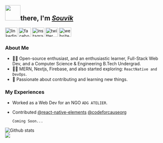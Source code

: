 ## <img src="https://i.pinimg.com/originals/57/5a/20/575a20918d349a354cc636a0d49b35a0.gif" height="50">there,  I'm [*Souvik*](https://github.com/souviknsl07)
[<img src='https://cdn.jsdelivr.net/npm/simple-icons@3.0.1/icons/linkedin.svg' alt='linkedin' height='30' width="40">](https://www.linkedin.com/in/souvik-nath-6b35691b0) 
[<img src='https://cdn.jsdelivr.net/npm/simple-icons@3.0.1/icons/facebook.svg' alt='facebook' height='30' width="40">](https://www.facebook.com/souvik.nath.12914) 
[<img src='https://cdn.jsdelivr.net/npm/simple-icons@3.0.1/icons/instagram.svg' alt='instagram' height='30' width="40">](https://www.instagram.com/iamsouviknath) 
[<img src='https://cdn.jsdelivr.net/npm/simple-icons@3.0.1/icons/twitter.svg' alt='twitter' height='30' width="40">](https://twitter.com/iamsouviknath) 
[<img src='https://cdn.jsdelivr.net/npm/simple-icons@3.0.1/icons/icloud.svg' alt='website' height='30' width="40">](https://souvik-nath.web.app)

### About Me

- 👨‍🎓 Open-source enthusiast, and an enthusiastic learner, Full-Stack Web Dev, and a Computer Science & Engineering B.Tech Undergrad.
- 👨‍💻 MERN, Nextjs, Firebase, and also started exploring: `ReactNative and DevOps`.
- 🤝 Passionate about contributing and learning new things.

### My Experiences
- Worked as a Web Dev for an NGO `ADG ATELIER`.<br/>
- Contributed [@react-native-elements](https://github.com/react-native-elements) [@codeforcauseorg](https://github.com/codeforcauseorg)
 
  `Coming Soon...`

![Github stats](https://github-readme-stats.vercel.app/api?username=souviknsl07)<br/>
![](https://komarev.com/ghpvc/?username=souviknsl07&label=Visitors&style=plastic)

